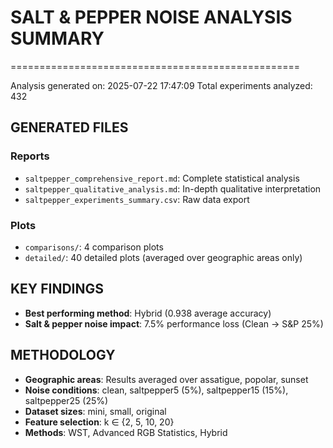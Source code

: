 # SALT & PEPPER NOISE ANALYSIS SUMMARY
==================================================

Analysis generated on: 2025-07-22 17:47:09
Total experiments analyzed: 432

## GENERATED FILES

### Reports
- `saltpepper_comprehensive_report.md`: Complete statistical analysis
- `saltpepper_qualitative_analysis.md`: In-depth qualitative interpretation
- `saltpepper_experiments_summary.csv`: Raw data export

### Plots
- `comparisons/`: 4 comparison plots
- `detailed/`: 40 detailed plots (averaged over geographic areas only)

## KEY FINDINGS

- **Best performing method**: Hybrid (0.938 average accuracy)
- **Salt & pepper noise impact**: 7.5% performance loss (Clean → S&P 25%)

## METHODOLOGY

- **Geographic areas**: Results averaged over assatigue, popolar, sunset
- **Noise conditions**: clean, saltpepper5 (5%), saltpepper15 (15%), saltpepper25 (25%)
- **Dataset sizes**: mini, small, original
- **Feature selection**: k ∈ {2, 5, 10, 20}
- **Methods**: WST, Advanced RGB Statistics, Hybrid
